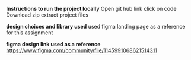 **Instructions to run the project locally**
Open git hub link 
click on code
Download zip
extract project files

**design choices and library used**
used figma landing page as a reference for this assignment

**figma design link used as a reference**
https://www.figma.com/community/file/1145991068621514311

